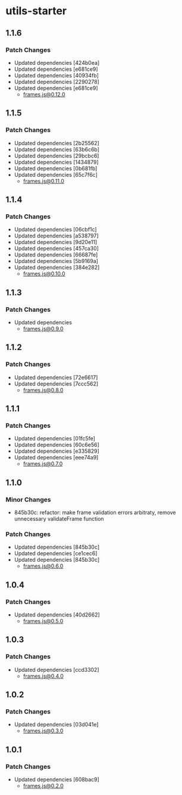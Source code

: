 # utils-starter

## 1.1.6

### Patch Changes

- Updated dependencies [424b0ea]
- Updated dependencies [e681ce9]
- Updated dependencies [40934fb]
- Updated dependencies [2290278]
- Updated dependencies [e681ce9]
  - frames.js@0.12.0

## 1.1.5

### Patch Changes

- Updated dependencies [2b25562]
- Updated dependencies [63b6c6b]
- Updated dependencies [29bcbc6]
- Updated dependencies [1434879]
- Updated dependencies [0b681fb]
- Updated dependencies [65c7f6c]
  - frames.js@0.11.0

## 1.1.4

### Patch Changes

- Updated dependencies [06cbf1c]
- Updated dependencies [a538797]
- Updated dependencies [9d20e11]
- Updated dependencies [457ca30]
- Updated dependencies [66687fe]
- Updated dependencies [5b9169a]
- Updated dependencies [384e282]
  - frames.js@0.10.0

## 1.1.3

### Patch Changes

- Updated dependencies
  - frames.js@0.9.0

## 1.1.2

### Patch Changes

- Updated dependencies [72e6617]
- Updated dependencies [7ccc562]
  - frames.js@0.8.0

## 1.1.1

### Patch Changes

- Updated dependencies [01fc5fe]
- Updated dependencies [60c6e56]
- Updated dependencies [e335829]
- Updated dependencies [eee74a9]
  - frames.js@0.7.0

## 1.1.0

### Minor Changes

- 845b30c: refactor: make frame validation errors arbitraty, remove unnecessary validateFrame function

### Patch Changes

- Updated dependencies [845b30c]
- Updated dependencies [ce1cec6]
- Updated dependencies [845b30c]
  - frames.js@0.6.0

## 1.0.4

### Patch Changes

- Updated dependencies [40d2662]
  - frames.js@0.5.0

## 1.0.3

### Patch Changes

- Updated dependencies [ccd3302]
  - frames.js@0.4.0

## 1.0.2

### Patch Changes

- Updated dependencies [03d041e]
  - frames.js@0.3.0

## 1.0.1

### Patch Changes

- Updated dependencies [608bac9]
  - frames.js@0.2.0
